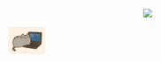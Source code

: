 <p align="center">
  <img src="https://capsule-render.vercel.app/api?text=Hey Everyone!🕹️&animation=fadeIn&type=waving&color=gradient&height=100"/>
</p>
<a href="https://www.instagram.com/caseinn_nitrate/">
  <img height="50" src="https://raw.githubusercontent.com/fate0/fate0/master/artwork/pusheencode.gif"/>
</a>
